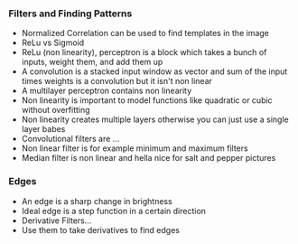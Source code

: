 ### Filters and Finding Patterns
- Normalized Correlation can be used to find templates in the image
- ReLu vs Sigmoid
- ReLu (non linearity), perceptron is a block which takes a bunch of inputs, weight them, and add them up
- A convolution is a stacked input window as vector and sum of the input times weights is a convolution but it isn't non linear
- A multilayer perceptron contains non linearity
- Non linearity is important to model functions like quadratic or cubic without overfitting
- Non linearity creates multiple layers otherwise you can just use a single layer babes
- Convolutional filters are ...
- Non linear filter is for example minimum and maximum filters
- Median filter is non linear and hella nice for salt and pepper pictures

### Edges
- An edge is a sharp change in brightness
- Ideal edge is a step function in a certain direction
- Derivative Filters...
- Use them to take derivatives to find edges